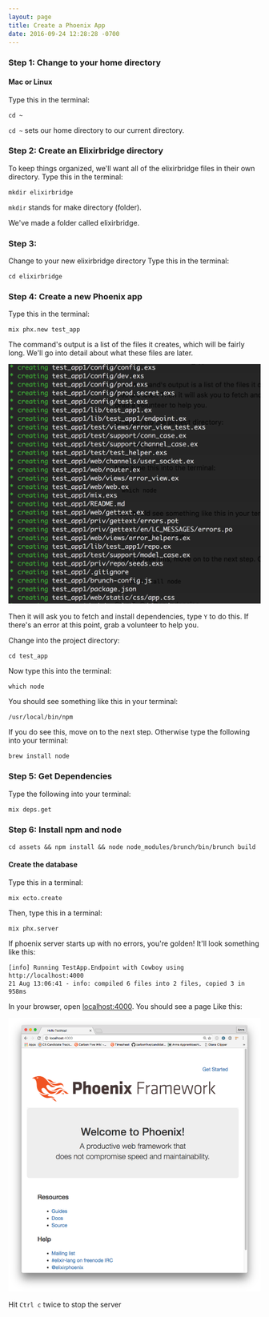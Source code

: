 ```yaml
---
layout: page
title: Create a Phoenix App
date: 2016-09-24 12:28:28 -0700
---
```


### Step 1: Change to your home directory

#### Mac or Linux
Type this in the terminal:

```
cd ~
```

`cd ~` sets our home directory to our current directory.

### Step 2: Create an Elixirbridge directory

To keep things organized, we'll want all of the elixirbridge files in their own directory. Type this in the terminal:

```
mkdir elixirbridge
```
`mkdir` stands for make directory (folder).

We've made a folder called elixirbridge.

### Step 3:
Change to your new elixirbridge directory
Type this in the terminal:

```
cd elixirbridge
```

### Step 4: Create a new Phoenix app
Type this in the terminal:

```
mix phx.new test_app
```

The command's output is a list of the files it creates, which will be fairly long. We'll go into detail about what these files are later.

![phoenix app output](/assets/phoenix-new-app-output.png)

Then it will ask you to fetch and install dependencies, type `Y` to do this. If there's an error at this point, grab a volunteer to help you.

Change into the project directory:

```
cd test_app
```

Now type this into the terminal:

```
which node
```

You should see something like this in your terminal:

```
/usr/local/bin/npm
```

If you do see this, move on to the next step.
Otherwise type the following into your terminal:

```
brew install node
```

### Step 5: Get Dependencies

Type the following into your terminal:

```
mix deps.get
```

### Step 6: Install npm and node

```
cd assets && npm install && node node_modules/brunch/bin/brunch build
```

#### Create the database

Type this in a terminal:

```
mix ecto.create
```

Then, type this in a terminal:
```
mix phx.server
```

If phoenix server starts up with no errors, you're golden! It'll look something like this:

```
[info] Running TestApp.Endpoint with Cowboy using http://localhost:4000
21 Aug 13:06:41 - info: compiled 6 files into 2 files, copied 3 in 958ms
```

In your browser, open [localhost:4000](http://localhost:4000). You should see a page Like this:

![](/assets/welcome-to-phoenix.png)


Hit `Ctrl c` twice to stop the server
